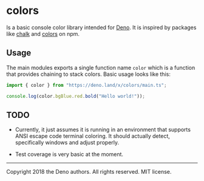 # colors

Is a basic console color library intended for [Deno](https://deno.land/). It is
inspired by packages like [chalk](https://www.npmjs.com/package/chalk) and
[colors](https://www.npmjs.com/package/colors) on npm.

## Usage

The main modules exports a single function name `color` which is a function that
provides chaining to stack colors. Basic usage looks like this:

```ts
import { color } from "https://deno.land/x/colors/main.ts";

console.log(color.bgBlue.red.bold("Hello world!"));
```

## TODO

- Currently, it just assumes it is running in an environment that supports ANSI
  escape code terminal coloring. It should actually detect, specifically windows
  and adjust properly.

- Test coverage is very basic at the moment.

---

Copyright 2018 the Deno authors. All rights reserved. MIT license.
